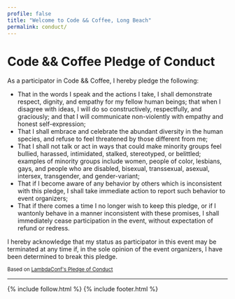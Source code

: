 ```yaml
---
profile: false
title: "Welcome to Code && Coffee, Long Beach"
permalink: conduct/
---
```


# Code && Coffee Pledge of Conduct

As a participator in Code && Coffee, I hereby pledge the following:

* That in the words I speak and the actions I take, I shall demonstrate respect, dignity, and empathy for my fellow human beings; that when I disagree with ideas, I will do so constructively, respectfully, and graciously; and that I will communicate non-violently with empathy and honest self-expression;
* That I shall embrace and celebrate the abundant diversity in the human species, and refuse to feel threatened by those different from me;
* That I shall not talk or act in ways that could make minority groups feel bullied, harassed, intimidated, stalked, stereotyped, or belittled; examples of minority groups include women, people of color, lesbians, gays, and people who are disabled, bisexual, transsexual, asexual, intersex, transgender, and gender-variant;
* That if I become aware of any behavior by others which is inconsistent with this pledge, I shall take immediate action to report such behavior to event organizers;
* That if there comes a time I no longer wish to keep this pledge, or if I wantonly behave in a manner inconsistent with these promises, I shall immediately cease participation in the event, without expectation of refund or redress.

I hereby acknowledge that my status as participator in this event may be terminated at any time if, in the sole opinion of the event organizers, I have been determined to break this pledge.

<small>Based on [LambdaConf's Pledge of Conduct](http://lambdaconf.us/)</small>

-----

{% include follow.html %}
{% include footer.html %}
